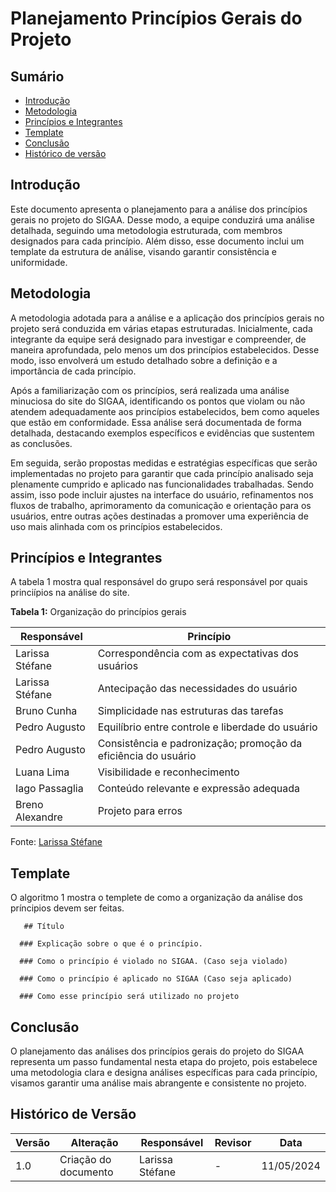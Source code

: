 # Planejamento Princípios Gerais do Projeto

## Sumário
* [Introdução](#Introdução)
* [Metodologia](#Metodologia)
* [Princípios e Integrantes](#Princípios-e-Integrantes)
* [Template](#Template)
* [Conclusão](#Conclusão)
* [Histórico de versão](#Histórico-de-versão)

## Introdução

Este documento apresenta o planejamento para a análise dos princípios gerais no projeto do SIGAA. Desse modo, a equipe conduzirá uma análise detalhada, seguindo uma metodologia estruturada, com membros designados para cada princípio. Além disso, esse documento inclui um template da estrutura de análise, visando garantir consistência e uniformidade. 

## Metodologia

A metodologia adotada para a análise e a aplicação dos princípios gerais no projeto será conduzida em várias etapas estruturadas. Inicialmente, cada integrante da equipe será designado para investigar e compreender, de maneira aprofundada, pelo menos um dos princípios estabelecidos. Desse modo, isso envolverá um estudo detalhado sobre a definição e a importância de cada princípio.

Após a familiarização com os princípios, será realizada uma análise minuciosa do site do SIGAA, identificando os pontos que violam ou não atendem adequadamente aos princípios estabelecidos, bem como aqueles que estão em conformidade. Essa análise será documentada de forma detalhada, destacando exemplos específicos e evidências que sustentem as conclusões.

Em seguida, serão propostas medidas e estratégias específicas que serão implementadas no projeto para garantir que cada princípio analisado seja plenamente cumprido e aplicado nas funcionalidades trabalhadas. Sendo assim, isso pode incluir ajustes na interface do usuário, refinamentos nos fluxos de trabalho, aprimoramento da comunicação e orientação para os usuários, entre outras ações destinadas a promover uma experiência de uso mais alinhada com os princípios estabelecidos.

##  Princípios e Integrantes

A tabela 1 mostra qual responsável do grupo será responsável por quais princiípios na análise do site.

**Tabela 1:**  Organização do princípios gerais

| Responsável        | Princípio                                                     |
|--------------------|---------------------------------------------------------------|
| Larissa Stéfane    | Correspondência com as expectativas dos usuários              |
| Larissa Stéfane    | Antecipação das necessidades do usuário                        |
| Bruno Cunha        | Simplicidade nas estruturas das tarefas                        |
| Pedro Augusto      | Equilíbrio entre controle e liberdade do usuário              |
| Pedro Augusto      | Consistência e padronização; promoção da eficiência do usuário|
| Luana Lima         | Visibilidade e reconhecimento                                  |
| Iago Passaglia     | Conteúdo relevante e expressão adequada                        |
| Breno Alexandre    | Projeto para erros                                             |

Fonte: [Larissa Stéfane](https://github.com/SkywalkerSupreme)

## Template

O algoritmo 1 mostra o templete de como a organização da análise dos príncipios devem ser feitas.

       ## Título
      
      ### Explicação sobre o que é o princípio.
      
      ### Como o princípio é violado no SIGAA. (Caso seja violado)
      
      ### Como o princípio é aplicado no SIGAA (Caso seja aplicado)
      
      ### Como esse princípio será utilizado no projeto
      

## Conclusão

O planejamento das análises dos princípios gerais do projeto do SIGAA representa um passo fundamental nesta etapa do projeto, pois estabelece uma metodologia clara e designa análises específicas para cada princípio, visamos garantir uma análise mais abrangente e consistente no projeto. 

## Histórico de Versão

| Versão | Alteração | Responsável | Revisor | Data |
| - | - | - | - | - |
| 1.0 | Criação do documento | Larissa Stéfane | - | 11/05/2024 |



